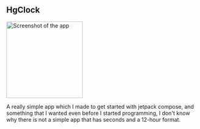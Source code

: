 <!-- ABOUT THE PROJECT -->
## HgClock

<img src="https://imgur.com/y9SiAGY" alt="Screenshot of the app" width="200px" height="200px">

A really simple app which I made to get started with jetpack compose, and something that I wanted even before I started programming, I don't know why there is not a simple app that has seconds and a 12-hour format.
